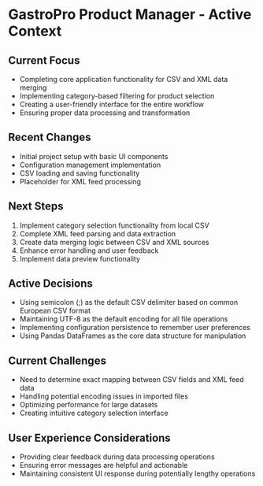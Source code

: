 # GastroPro Product Manager - Active Context

## Current Focus
- Completing core application functionality for CSV and XML data merging
- Implementing category-based filtering for product selection
- Creating a user-friendly interface for the entire workflow
- Ensuring proper data processing and transformation

## Recent Changes
- Initial project setup with basic UI components
- Configuration management implementation
- CSV loading and saving functionality
- Placeholder for XML feed processing

## Next Steps
1. Implement category selection functionality from local CSV
2. Complete XML feed parsing and data extraction
3. Create data merging logic between CSV and XML sources
4. Enhance error handling and user feedback
5. Implement data preview functionality

## Active Decisions
- Using semicolon (;) as the default CSV delimiter based on common European CSV format
- Maintaining UTF-8 as the default encoding for all file operations
- Implementing configuration persistence to remember user preferences
- Using Pandas DataFrames as the core data structure for manipulation

## Current Challenges
- Need to determine exact mapping between CSV fields and XML feed data
- Handling potential encoding issues in imported files
- Optimizing performance for large datasets
- Creating intuitive category selection interface

## User Experience Considerations
- Providing clear feedback during data processing operations
- Ensuring error messages are helpful and actionable
- Maintaining consistent UI response during potentially lengthy operations
